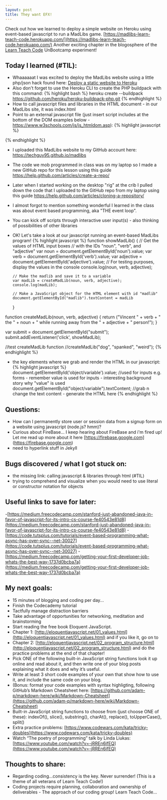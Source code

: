 ```yaml
---
layout: post
title: They want EFX!
---
```


Check out how we learned to deploy a simple website on Heroku using event-based javascript to run a
MadLibs game.  [https://madlibs-learn-teach-code.herokuapp.com/](https://madlibs-learn-teach-code.herokuapp.com/)
Another exciting chapter in the blogosphere of the [Learn Teach Code](http://learnteachcode.org/) UnBootcamp experiment!

## Today I learned (#TIL):

- Whaaaaaat I was excited to deploy the MadLibs website using a little php/json hack found here: [Deploy a static website to Heroku](https://gist.github.com/wh1tney/2ad13aa5fbdd83f6a489)
- Also don't forget to use the Heroku CLI to create the PHP buildpack with this command:
{% highlight bash %}
heroku create --buildpack https://github.com/heroku/heroku-buildpack-php.git
{% endhighlight %}
- How to call javascript files and libraries in the HTML document - in our MadLibs site, it was index.html
- Point to an external javascript file (just insert script includes at the bottom of the DOM examples below - https://www.w3schools.com/js/js_htmldom.asp):
{% highlight javascript %}
<!-- bring in local javascript file below -->
<script src="madlibs.js"></script>
<!-- bring in the socket.io library in the next line //think about bootstrap/angular/react/{next.agile.library} -->
<script type="text/javascript" src="socket.io.js"></script>
<!-- bring in jQuery library below...props to the LearnTeachCode crew for all the help! -->
<script src="jquery-x.x.x.min.js"></script>
{% endhighlight %}

- I uploaded this MadLibs website to my GitHub account here: https://techguy95.github.io/madlibs
- The code we mob programmed in class was on my laptop so I made a new GitHub repo for this lesson using this guide https://help.github.com/articles/create-a-repo/
- Later when I started working on the desktop "rig" at the crib I pulled down the code that I uploaded to the GitHub repo from my laptop using this guide https://help.github.com/articles/cloning-a-repository/
- I almost forgot to mention something wonderful I learned in the class was about event based programming, aka "THE event loop".
- You can kick off scripts through interactive user input(s) - also thinking of possibilities of other libraries
- OK! Let's take a look at our javascript running an event-based MadLibs program!
{% highlight javascript %}
function showMadLib()
  {
      // Get the values of HTML input boxes
      // with the IDs "noun", "verb", and "adjective"
      var noun = document.getElementById('noun').value;
      var verb = document.getElementById('verb').value;
      var adjective = document.getElementById('adjective').value;
      // For testing purposes, display the values in the console
      console.log(noun, verb, adjective);

      // Make the madlib and save it to a variable
      var madLib = createMadLib(noun, verb, adjective);
      console.log(madLib);

      // Make a JavaScript object for the HTML element with id "madlib"
      document.getElementById("madlib").textContent = madLib

  }

function createMadLib(noun, verb, adjective)
  {
      return ("Vincent " + verb + " the " + noun + " while running away from the " + adjective + " person!");
  }

var submit = document.getElementById("submit");
submit.addEventListener('click', showMadLib);

  //test createMadLib function
  //createMadLib("dog", "spanked", "weird");
{% endhighlight %}
- the key elements where we grab and render the HTML in our javascript:
{% highlight javascript %}
document.getElementById('object/variable').value;
//used for inputs e.g. forms - remember value is used for inputs - interesting background story why "value" is used
document.getElementById("object/variable").textContent;
//grab n change the text content - generate the HTML here
{% endhighlight %}

## Questions:

- How can I permanently store user or session data from a signup form on a website using javascript (node.js? hmm)?
- Curious about FireBase...  I keep hearing about FireBase and i'm fired up!  Let me read up more about it here [https://firebase.google.com] (https://firebase.google.com)
- need to hyperlink stuff in Jekyll

## Bugs discovered / what I got stuck on:

- the missing link: calling javascript & libraries through html (#TIL)
- trying to comprehend and visualize when you would need to use literal or constructor notation for objects

## Useful links to save for later:

-[https://medium.freecodecamp.com/stanford-just-abandoned-java-in-favor-of-javascript-for-its-intro-cs-course-fe40543e81d8](https://medium.freecodecamp.com/stanford-just-abandoned-java-in-favor-of-javascript-for-its-intro-cs-course-fe40543e81d8)
-[https://code.tutsplus.com/tutorials/event-based-programming-what-async-has-over-sync--net-30027](https://code.tutsplus.com/tutorials/event-based-programming-what-async-has-over-sync--net-30027)
-[https://medium.freecodecamp.com/getting-your-first-developer-job-whats-the-best-way-1737d0bcba7a](https://medium.freecodecamp.com/getting-your-first-developer-job-whats-the-best-way-1737d0bcba7a)

## My next goals:

- 15 minutes of blogging and coding per day...
- Finish the Codecademy tutorial
- Tactfully manage distraction barriers
- Take advantage of opportunities for networking, meditation and brainstorming
- Start reading the free book Eloquent JavaScript.
- Chapter 1: [http://eloquentjavascript.net/01_values.html](http://eloquentjavascript.net/01_values.html) and if you like it, go on to
- Chapter 2: [http://eloquentjavascript.net/02_program_structure.html](http://eloquentjavascript.net/02_program_structure.html) and do the practice problems at the end of that chapter!
- Pick ONE of the following built-in JavaScript string functions look it up online and read about it, and then write one of your blog posts explaining what it does and why it’s useful.
- Write at least 3 short code examples of your own that show how to use it, and include the same code on your blog.
- (Bonus: format your code examples with syntax highligting, following GitHub’s Markdown Cheatsheet here: [https://github.com/adam-p/markdown-here/wiki/Markdown-Cheatsheet](https://github.com/adam-p/markdown-here/wiki/Markdown-Cheatsheet)
- Built-in JavaScript string functions to choose from (just choose ONE of these): indexOf(), slice(), substring(), charAt(), replace(), toUpperCase(), split()
- Extra practice problems:
[https://www.codewars.com/kata/tricky-doubles](https://www.codewars.com/kata/tricky-doubles)
- Watch “The poetry of programming” talk by Linda Liukas: [https://www.youtube.com/watch?v=-jRREn6ifEQ](https://www.youtube.com/watch?v=-jRREn6ifEQ)

## Thoughts to share:
- Regarding coding...consistency is the key.  Never surrender! (This is a theme of all veterans of Learn Teach Code!)
- Coding projects require planning, collaboration and ownership of deliverables - The approach of our coding group!  Learn Teach Code...
